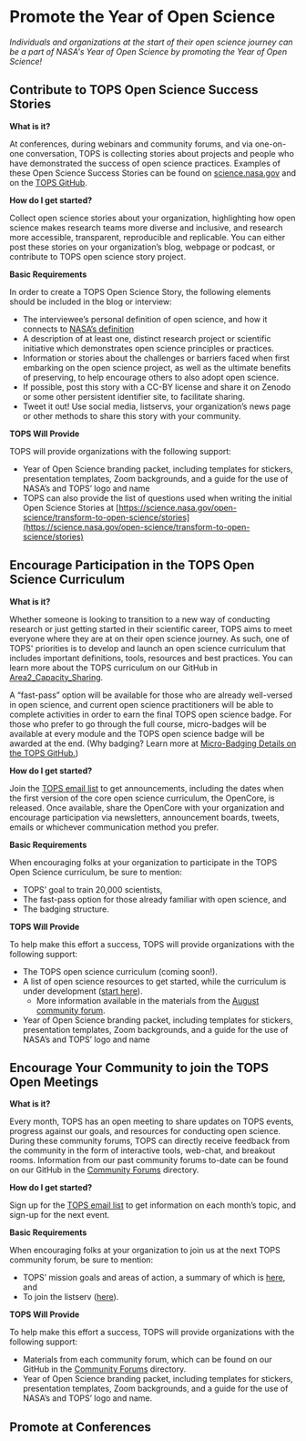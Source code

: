 # Promote the Year of Open Science
*Individuals and organizations at the start of their open science journey can be a part of NASA's Year of Open Science by promoting the Year of Open Science!*

## Contribute to TOPS Open Science Success Stories

**What is it?**

At conferences, during webinars and community forums, and via one-on-one conversation, TOPS is collecting stories about projects and people who have demonstrated the success of open science practices. Examples of these Open Science Success Stories can be found on [science.nasa.gov](https://science.nasa.gov/open-science/transform-to-open-science/stories) and on the [TOPS GitHub](/README.md). 

**How do I get started?**

Collect open science stories about your organization, highlighting how open science makes research teams more diverse and inclusive, and research more accessible, transparent, reproducible and replicable. You can either post these stories on your organization’s blog, webpage or podcast, or contribute to TOPS open science story project.   

**Basic Requirements**

In order to create a TOPS Open Science Story, the following elements should be included in the blog or interview:
* The interviewee’s personal definition of open science, and how it connects to [NASA’s definition](/docs/Area4_Moving_To_Openness/Open_Science.md) 
* A description of at least one, distinct research project or scientific initiative which demonstrates open science principles or practices. 
* Information or stories about the challenges or barriers faced when first embarking on the open science project, as well as the ultimate benefits of preserving, to help encourage others to also adopt open science. 
* If possible, post this story with a CC-BY license and share it on Zenodo or some other persistent identifier site, to facilitate sharing.
* Tweet it out! Use social media, listservs, your organization’s news page or other methods to share this story with your community.  

**TOPS Will Provide**

TOPS will provide organizations with the following support:
* Year of Open Science branding packet, including templates for stickers, presentation templates, Zoom backgrounds, and a guide for the use of NASA’s and TOPS’ logo and name
* TOPS can also provide the list of questions used when writing the initial Open Science Stories at [https://science.nasa.gov/open-science/transform-to-open-science/stories](https://science.nasa.gov/open-science/transform-to-open-science/stories) 


## Encourage Participation in the TOPS Open Science Curriculum

**What is it?**

Whether someone is looking to transition to a new way of conducting research or just getting started in their scientific career, TOPS aims to meet everyone where they are at on their open science journey. As such, one of TOPS' priorities is to develop and launch an open science curriculum that includes important definitions, tools, resources and best practices. You can learn more about the TOPS curriculum on our GitHub in [Area2_Capacity_Sharing](/docs/Area2_Capacity_Sharing/readme.md). 

A “fast-pass” option will be available for those who are already well-versed in open science, and current open science practitioners will be able to complete activities in order to earn the final TOPS open science badge. For those who prefer to go through the full course, micro-badges will be available at every module and the TOPS open science badge will be awarded at the end. (Why badging? Learn more at [Micro-Badging Details on the TOPS GitHub.](/docs/Area3_Incentives/micro-badging_details.md)) 

**How do I get started?**

Join the [TOPS email list](https://docs.google.com/forms/d/e/1FAIpQLSeb_6PdbaPYFcVwXWgMJ053Q_pF2rW2YOu51Qmrh5nWaRYc7Q/viewform) to get announcements, including the dates when the first version of the core open science curriculum, the OpenCore, is released. Once available, share the OpenCore with your organization and encourage participation via newsletters, announcement boards, tweets, emails or whichever communication method you prefer. 

**Basic Requirements**

When encouraging folks at your organization to participate in the TOPS Open Science curriculum, be sure to mention:
* TOPS’ goal to train 20,000 scientists, 
* The fast-pass option for those already familiar with open science, and 
* The badging structure. 

**TOPS Will Provide**

To help make this effort a success, TOPS will provide organizations with the following support:
* The TOPS open science curriculum (coming soon!). 
* A list of open science resources to get started, while the curriculum is under development ([start here](/docs/Area2_Capacity_Sharing/OpenCore/open_science_ethos_module.md)).  
    * More information available in the materials from the [August community forum](/docs/Area1_Engagement/Community_Forums/2022_Forums/20220811_community_forum.md). 
* Year of Open Science branding packet, including templates for stickers, presentation templates, Zoom backgrounds, and a guide for the use of NASA’s and TOPS’ logo and name


## Encourage Your Community to join the TOPS Open Meetings

**What is it?**

Every month, TOPS has an open meeting to share updates on TOPS events, progress against our goals, and resources for conducting open science. During these community forums, TOPS can directly receive feedback from the community in the form of interactive tools, web-chat, and breakout rooms. Information from our past community forums to-date can be found on our GitHub in the [Community Forums](/docs/Area1_Engagement/Community_Forums/readme.md) directory. 

**How do I get started?**

Sign up for the [TOPS email list](https://docs.google.com/forms/d/e/1FAIpQLSeb_6PdbaPYFcVwXWgMJ053Q_pF2rW2YOu51Qmrh5nWaRYc7Q/viewform) to get information on each month’s topic, and sign-up for the next event. 

**Basic Requirements**

When encouraging folks at your organization to join us at the next TOPS community forum, be sure to mention:
* TOPS’ mission goals and areas of action, a summary of which is [here](/resources/how_to_participate_in_the_year_of_open_science.md#nasas-transform-to-open-science-mission), and 
* To join the listserv ([here](https://docs.google.com/forms/d/e/1FAIpQLSeb_6PdbaPYFcVwXWgMJ053Q_pF2rW2YOu51Qmrh5nWaRYc7Q/viewform)).

**TOPS Will Provide**

To help make this effort a success, TOPS will provide organizations with the following support:
* Materials from each community forum, which can be found on our GitHub in the [Community Forums](/docs/Area1_Engagement/Community_Forums/readme.md) directory. 
* Year of Open Science branding packet, including templates for stickers, presentation templates, Zoom backgrounds, and a guide for the use of NASA’s and TOPS’ logo and name.

## Promote at Conferences
